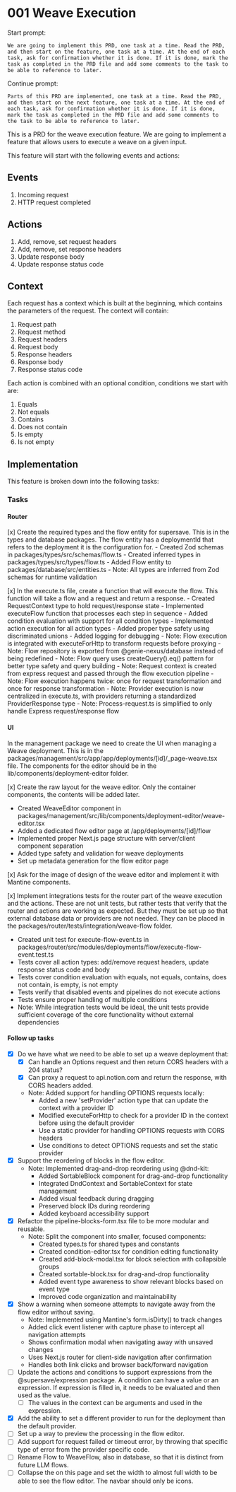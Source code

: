 # 001 Weave Execution

Start prompt:

```
We are going to implement this PRD, one task at a time. Read the PRD, and then start on the feature, one task at a time. At the end of each task, ask for confirmation whether it is done. If it is done, mark the task as completed in the PRD file and add some comments to the task to be able to reference to later.
```

Continue prompt:

```
Parts of this PRD are implemented, one task at a time. Read the PRD, and then start on the next feature, one task at a time. At the end of each task, ask for confirmation whether it is done. If it is done, mark the task as completed in the PRD file and add some comments to the task to be able to reference to later.
```

This is a PRD for the weave execution feature. We are going to implement
a feature that allows users to execute a weave on a given input.

This feature will start with the following events and actions:

## Events

1. Incoming request
2. HTTP request completed

## Actions

1. Add, remove, set request headers
2. Add, remove, set response headers
3. Update response body
4. Update response status code

## Context

Each request has a context which is built at the beginning, which contains
the parameters of the request. The context will contain:

1. Request path
2. Request method
3. Request headers
4. Request body
5. Response headers
6. Response body
7. Response status code

Each action is combined with an optional condition, conditions we start
with are:

1. Equals
2. Not equals
3. Contains
4. Does not contain
5. Is empty
6. Is not empty

## Implementation

This feature is broken down into the following tasks:

### Tasks

#### Router

[x] Create the required types and the flow entity for supersave. This is in the types and database packages. The flow entity has a deploymentId that refers to the deployment it is the configuration for. - Created Zod schemas in packages/types/src/schemas/flow.ts - Created inferred types in packages/types/src/types/flow.ts - Added Flow entity to packages/database/src/entities.ts - Note: All types are inferred from Zod schemas for runtime validation

[x] In the execute.ts file, create a function that will execute the flow. This function will take a flow and a request and return a response. - Created RequestContext type to hold request/response state - Implemented executeFlow function that processes each step in sequence - Added condition evaluation with support for all condition types - Implemented action execution for all action types - Added proper type safety using discriminated unions - Added logging for debugging - Note: Flow execution is integrated with executeForHttp to transform requests before proxying - Note: Flow repository is exported from @genie-nexus/database instead of being redefined - Note: Flow query uses createQuery().eq() pattern for better type safety and query building - Note: Request context is created from express request and passed through the flow execution pipeline - Note: Flow execution happens twice: once for request transformation and once for response transformation - Note: Provider execution is now centralized in execute.ts, with providers returning a standardized ProviderResponse type - Note: Process-request.ts is simplified to only handle Express request/response flow

#### UI

In the management package we need to create the UI when managing a Weave deployment.
This is in the packages/management/src/app/app/deployments/[id]/\_page-weave.tsx file.
The components for the editor should be in the lib/components/deployment-editor folder.

[x] Create the raw layout for the weave editor. Only the container components, the contents will be added later.

- Created WeaveEditor component in packages/management/src/lib/components/deployment-editor/weave-editor.tsx
- Added a dedicated flow editor page at /app/deployments/[id]/flow
- Implemented proper Next.js page structure with server/client component separation
- Added type safety and validation for weave deployments
- Set up metadata generation for the flow editor page

[x] Ask for the image of design of the weave editor and implement it with Mantine components.

[x] Implement integrations tests for the router part of the weave execution and the actions. These are not unit tests, but rather tests that verify that the router and actions are working as expected. But they must be set up so that external database data or providers are not needed. They can be placed in the packages/router/tests/integration/weave-flow folder.

- Created unit test for execute-flow-event.ts in packages/router/src/modules/deployments/flow/execute-flow-event.test.ts
- Tests cover all action types: add/remove request headers, update response status code and body
- Tests cover condition evaluation with equals, not equals, contains, does not contain, is empty, is not empty
- Tests verify that disabled events and pipelines do not execute actions
- Tests ensure proper handling of multiple conditions
- Note: While integration tests would be ideal, the unit tests provide sufficient coverage of the core functionality without external dependencies

#### Follow up tasks

- [x] Do we have what we need to be able to set up a weave deployment that:
  - [x] Can handle an Options request and then return CORS headers with a 204 status?
  - [x] Can proxy a request to api.notion.com and return the response, with CORS headers added.
  - Note: Added support for handling OPTIONS requests locally:
    - Added a new 'setProvider' action type that can update the context with a provider ID
    - Modified executeForHttp to check for a provider ID in the context before using the default provider
    - Use a static provider for handling OPTIONS requests with CORS headers
    - Use conditions to detect OPTIONS requests and set the static provider
- [x] Support the reordering of blocks in the flow editor.
  - Note: Implemented drag-and-drop reordering using @dnd-kit:
    - Added SortableBlock component for drag-and-drop functionality
    - Integrated DndContext and SortableContext for state management
    - Added visual feedback during dragging
    - Preserved block IDs during reordering
    - Added keyboard accessibility support
- [x] Refactor the pipeline-blocks-form.tsx file to be more modular and reusable.
  - Note: Split the component into smaller, focused components:
    - Created types.ts for shared types and constants
    - Created condition-editor.tsx for condition editing functionality
    - Created add-block-modal.tsx for block selection with collapsible groups
    - Created sortable-block.tsx for drag-and-drop functionality
    - Added event type awareness to show relevant blocks based on event type
    - Improved code organization and maintainability
- [x] Show a warning when someone attempts to navigate away from the flow editor without saving.
  - Note: Implemented using Mantine's form.isDirty() to track changes
  - Added click event listener with capture phase to intercept all navigation attempts
  - Shows confirmation modal when navigating away with unsaved changes
  - Uses Next.js router for client-side navigation after confirmation
  - Handles both link clicks and browser back/forward navigation
- [ ] Update the actions and conditions to support expressions from the @supersave/expression package. A condition can have a value or an expression. If expression is filled in, it needs to be evaluated and then used as the value.
  - [ ] The values in the context can be arguments and used in the expression.
- [x] Add the ability to set a different provider to run for the deployment than the default provider.
- [ ] Set up a way to preview the processing in the flow editor.
- [ ] Add support for request failed or timeout error, by throwing that specific type of error from the provider specific code.
- [ ] Rename Flow to WeaveFlow, also in database, so that it is distinct from future LLM flows.
- [ ] Collapse the <Navbar /> on this page and set the width to almost full width to be able to see the flow editor. The navbar should only be icons.

